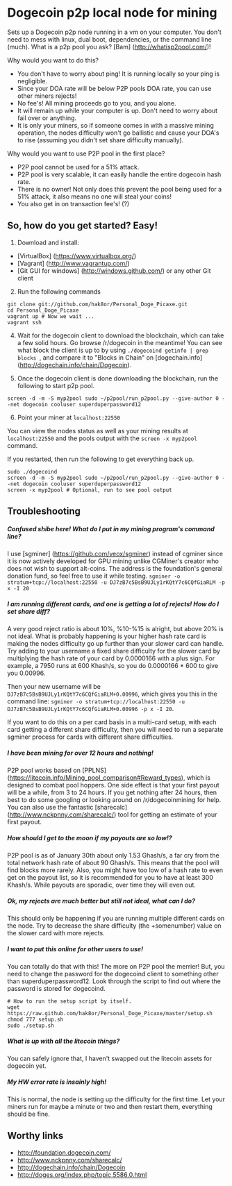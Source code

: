 Dogecoin p2p local node for mining
==================================

Sets up a Dogecoin p2p node running in a vm on your computer. You don't need to mess with linux, dual boot, dependencies, or the command line (much). What is a p2p pool you ask? [Bam] (http://whatisp2pool.com/)!

Why would you want to do this?
- You don't have to worry about ping! It is running locally so your ping is negligible.
- Since your DOA rate will be below P2P pools DOA rate, you can use other miners rejects!
- No fee's! All mining proceeds go to you, and you alone.
- It will remain up while your computer is up. Don't need to worry about fail over or anything.
- It is only your miners, so if someone comes in with a massive mining operation, the nodes difficulty won't go ballistic and cause your DOA's to rise (assuming you didn't set share difficulty manually).

Why would you want to use P2P pool in the first place?
- P2P pool cannot be used for a 51% attack.
- P2P pool is very scalable, it can easily handle the entire dogecoin hash rate.
- There is no owner! Not only does this prevent the pool being used for a 51% attack, it also means no one will steal your coins!
- You also get in on transaction fee's! (?)


So, how do you get started? Easy!
---------------------------------
1) Download and install:
- [VirtualBox] (https://www.virtualbox.org/)
- [Vagrant] (http://www.vagrantup.com/)
- [Git GUI for windows] (http://windows.github.com/) or any other Git client
 
2) Run the following commands
```Batchfile
git clone git://github.com/hak8or/Personal_Doge_Picaxe.git
cd Personal_Doge_Picaxe
vagrant up # Now we wait ...
vagrant ssh
```
4) Wait for the dogecoin client to download the blockchain, which can take a few solid hours. Go browse /r/dogecoin in the meantime! You can see what block the client is up to by using ```./dogecoind getinfo | grep blocks ```, and compare it to "Blocks in Chain" on [dogechain.info] (http://dogechain.info/chain/Dogecoin).

5) Once the dogecoin client is done downloading the blockchain, run the following to start p2p pool.
```Batchfile
screen -d -m -S myp2pool sudo ~/p2pool/run_p2pool.py --give-author 0 --net dogecoin cooluser superduperpassword12
```

6) Point your miner at ```localhost:22550```

You can view the nodes status as well as your mining results at ```localhost:22550``` and the pools output with the ```screen -x myp2pool``` command.

If you restarted, then run the following to get everything back up.
```Batchfile
sudo ./dogecoind
screen -d -m -S myp2pool sudo ~/p2pool/run_p2pool.py --give-author 0 --net dogecoin cooluser superduperpassword12
screen -x myp2pool # Optional, run to see pool output
```

Troubleshooting
---------------
##### *Confused shibe here!* What do I put in my mining program's command line? 
I use [sgminer] (https://github.com/veox/sgminer) instead of cgminer since it is now actively developed for GPU mining unlike CGMiner's creator who does not wish to support alt-coins. The address is the foundation's general donation fund, so feel free to use it while testing.
``` sgminer -o stratum+tcp://localhost:22550 -u DJ7zB7c5BsB9UJLy1rKQtY7c6CQfGiaRLM -p x -I 20 ```


##### I am running different cards, and one is getting a lot of rejects! How do I set share diff?
A very good reject ratio is about 10%, %10-%15 is alright, but above 20% is not ideal. What is probably happening is your higher hash rate card is making the nodes difficulty go up further than your slower card can handle. Try adding to your username a fixed share difficulty for the slower card by multiplying the hash rate of your card by 0.0000166 with a plus sign. For example, a 7950 runs at 600 Khash/s, so you do 0.0000166 * 600 to give you 0.00996. 

Then your new username will be ``` DJ7zB7c5BsB9UJLy1rKQtY7c6CQfGiaRLM+0.00996 ```, which gives you this in the command line: ``` sgminer -o stratum+tcp://localhost:22550 -u DJ7zB7c5BsB9UJLy1rKQtY7c6CQfGiaRLM+0.00996 -p x -I 20 ```.

If you want to do this on a per card basis in a multi-card setup, with each card getting a different share difficulty, then you will need to run a separate sgminer process for cards with different share difficulties. 


##### I have been mining for over 12 hours and nothing!
P2P pool works based on [PPLNS] (https://litecoin.info/Mining_pool_comparison#Reward_types), which is designed to combat pool hoppers. One side effect is that your first payout will be a while, from 3 to 24 hours. If you get nothing after 24 hours, then best to do some googling or looking around on /r/dogecoinmining for help. You can also use the fantastic [sharecalc] (http://www.nckpnny.com/sharecalc/) tool for getting an estimate of your first payout.


##### How should I get to the moon if my payouts are so low!?
P2P pool is as of January 30th about only 1.53 Ghash/s, a far cry from the total network hash rate of about 90 Ghash/s. This means that the pool will find blocks more rarely. Also, you might have too low of a hash rate to even get on the payout list, so it is recommended for you to have at least 300 Khash/s. While payouts are sporadic, over time they will even out.


##### Ok, my rejects are much better but still not ideal, what can I do?
This should only be happening if you are running multiple different cards on the node. Try to decrease the share difficulty (the +somenumber) value on the slower card with more rejects.


##### I want to put this online for other users to use!
You can totally do that with this! The more on P2P pool the merrier! But, you need to change the password for the dogecoind client to something other than superduperpassword12. Look through the script to find out where the password is stored for dogecoind.

```Batchfile
# How to run the setup script by itself.
wget https://raw.github.com/hak8or/Personal_Doge_Picaxe/master/setup.sh
chmod 777 setup.sh
sudo ./setup.sh
```


##### What is up with all the litecoin things? 
You can safely ignore that, I haven't swapped out the litecoin assets for dogecoin yet.


##### My HW error rate is insainly high!
This is normal, the node is setting up the difficulty for the first time. Let your miners run for maybe a minute or two and then restart them, everything should be fine.


Worthy links
------------
- http://foundation.dogecoin.com/
- http://www.nckpnny.com/sharecalc/
- http://dogechain.info/chain/Dogecoin
- http://doges.org/index.php/topic,5586.0.html
